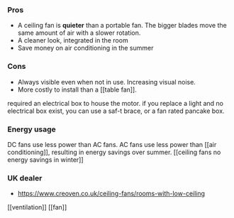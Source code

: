 ### Pros
- A ceiling fan is **quieter** than a portable fan. The bigger blades move the same amount of air with a slower rotation.
- A cleaner look, integrated in the room
- Save money on air conditioning in the summer
### Cons
- Always visible even when not in use. Increasing visual noise.
- More costly to install than a [[table fan]].

required an electrical box to house the motor.
if you replace a light and no electrical box exist, you can use a saf-t brace, or a fan rated pancake box.
### Energy usage
DC fans use less power than AC fans.
AC fans use less power than [[air conditioning]], resulting in energy savings over summer.
[[ceiling fans no energy savings in winter]]

### UK dealer
- https://www.creoven.co.uk/ceiling-fans/rooms-with-low-ceiling

[[ventilation]]
[[fan]]
